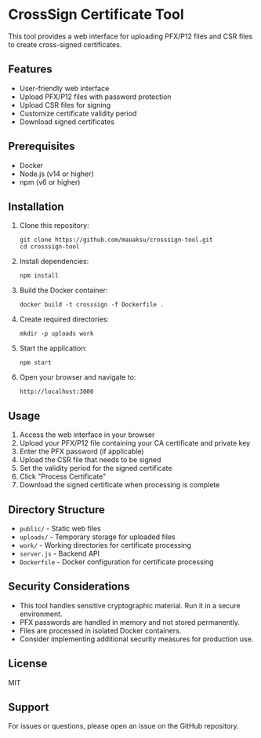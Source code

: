 # CrossSign Certificate Tool

This tool provides a web interface for uploading PFX/P12 files and CSR files to create cross-signed certificates.

## Features

- User-friendly web interface
- Upload PFX/P12 files with password protection
- Upload CSR files for signing
- Customize certificate validity period
- Download signed certificates

## Prerequisites

- Docker
- Node.js (v14 or higher)
- npm (v6 or higher)

## Installation

1. Clone this repository:
   ```
   git clone https://github.com/mauaksu/crosssign-tool.git
   cd crosssign-tool
   ```

2. Install dependencies:
   ```
   npm install
   ```

3. Build the Docker container:
   ```
   docker build -t crosssign -f Dockerfile .
   ```

4. Create required directories:
   ```
   mkdir -p uploads work
   ```

5. Start the application:
   ```
   npm start
   ```

6. Open your browser and navigate to:
   ```
   http://localhost:3000
   ```

## Usage

1. Access the web interface in your browser
2. Upload your PFX/P12 file containing your CA certificate and private key
3. Enter the PFX password (if applicable)
4. Upload the CSR file that needs to be signed
5. Set the validity period for the signed certificate
6. Click "Process Certificate"
7. Download the signed certificate when processing is complete

## Directory Structure

- `public/` - Static web files
- `uploads/` - Temporary storage for uploaded files
- `work/` - Working directories for certificate processing
- `server.js` - Backend API
- `Dockerfile` - Docker configuration for certificate processing

## Security Considerations

- This tool handles sensitive cryptographic material. Run it in a secure environment.
- PFX passwords are handled in memory and not stored permanently.
- Files are processed in isolated Docker containers.
- Consider implementing additional security measures for production use.

## License

MIT

## Support

For issues or questions, please open an issue on the GitHub repository.
